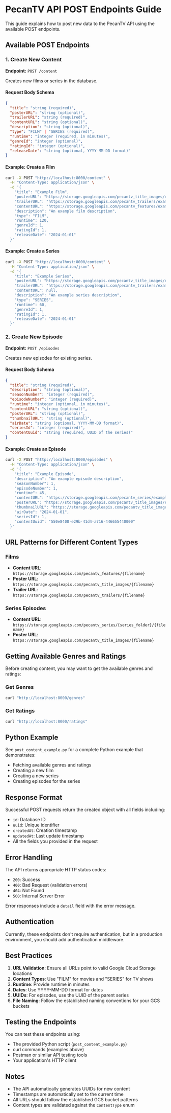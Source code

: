 # PecanTV API POST Endpoints Guide

This guide explains how to post new data to the PecanTV API using the available POST endpoints.

## Available POST Endpoints

### 1. Create New Content
**Endpoint:** `POST /content`

Creates new films or series in the database.

#### Request Body Schema
```json
{
  "title": "string (required)",
  "posterURL": "string (optional)",
  "trailerURL": "string (required)",
  "contentURL": "string (optional)",
  "description": "string (optional)",
  "type": "FILM" | "SERIES (required)",
  "runtime": "integer (required, in minutes)",
  "genreId": "integer (optional)",
  "ratingId": "integer (optional)",
  "releaseDate": "string (optional, YYYY-MM-DD format)"
}
```

#### Example: Create a Film
```bash
curl -X POST "http://localhost:8000/content" \
  -H "Content-Type: application/json" \
  -d '{
    "title": "Example Film",
    "posterURL": "https://storage.googleapis.com/pecantv_title_images/example-poster.jpg",
    "trailerURL": "https://storage.googleapis.com/pecantv_trailers/example-trailer.mp4",
    "contentURL": "https://storage.googleapis.com/pecantv_features/example-film.mp4",
    "description": "An example film description",
    "type": "FILM",
    "runtime": 120,
    "genreId": 1,
    "ratingId": 1,
    "releaseDate": "2024-01-01"
  }'
```

#### Example: Create a Series
```bash
curl -X POST "http://localhost:8000/content" \
  -H "Content-Type: application/json" \
  -d '{
    "title": "Example Series",
    "posterURL": "https://storage.googleapis.com/pecantv_title_images/example-series-poster.jpg",
    "trailerURL": "https://storage.googleapis.com/pecantv_trailers/example-series-trailer.mp4",
    "contentURL": null,
    "description": "An example series description",
    "type": "SERIES",
    "runtime": 60,
    "genreId": 1,
    "ratingId": 1,
    "releaseDate": "2024-01-01"
  }'
```

### 2. Create New Episode
**Endpoint:** `POST /episodes`

Creates new episodes for existing series.

#### Request Body Schema
```json
{
  "title": "string (required)",
  "description": "string (optional)",
  "seasonNumber": "integer (required)",
  "episodeNumber": "integer (required)",
  "runtime": "integer (optional, in minutes)",
  "contentURL": "string (optional)",
  "posterURL": "string (optional)",
  "thumbnailURL": "string (optional)",
  "airDate": "string (optional, YYYY-MM-DD format)",
  "seriesId": "integer (required)",
  "contentUuid": "string (required, UUID of the series)"
}
```

#### Example: Create an Episode
```bash
curl -X POST "http://localhost:8000/episodes" \
  -H "Content-Type: application/json" \
  -d '{
    "title": "Example Episode",
    "description": "An example episode description",
    "seasonNumber": 1,
    "episodeNumber": 1,
    "runtime": 45,
    "contentURL": "https://storage.googleapis.com/pecantv_series/example_series/Episode1.mp4",
    "posterURL": "https://storage.googleapis.com/pecantv_title_images/example-episode-poster.jpg",
    "thumbnailURL": "https://storage.googleapis.com/pecantv_title_images/example-episode-thumbnail.jpg",
    "airDate": "2024-01-01",
    "seriesId": 1,
    "contentUuid": "550e8400-e29b-41d4-a716-446655440000"
  }'
```

## URL Patterns for Different Content Types

### Films
- **Content URL**: `https://storage.googleapis.com/pecantv_features/{filename}`
- **Poster URL**: `https://storage.googleapis.com/pecantv_title_images/{filename}`
- **Trailer URL**: `https://storage.googleapis.com/pecantv_trailers/{filename}`

### Series Episodes
- **Content URL**: `https://storage.googleapis.com/pecantv_series/{series_folder}/{filename}`
- **Poster URL**: `https://storage.googleapis.com/pecantv_title_images/{filename}`

## Getting Available Genres and Ratings

Before creating content, you may want to get the available genres and ratings:

### Get Genres
```bash
curl "http://localhost:8000/genres"
```

### Get Ratings
```bash
curl "http://localhost:8000/ratings"
```

## Python Example

See `post_content_example.py` for a complete Python example that demonstrates:
- Fetching available genres and ratings
- Creating a new film
- Creating a new series
- Creating episodes for the series

## Response Format

Successful POST requests return the created object with all fields including:
- `id`: Database ID
- `uuid`: Unique identifier
- `createdAt`: Creation timestamp
- `updatedAt`: Last update timestamp
- All the fields you provided in the request

## Error Handling

The API returns appropriate HTTP status codes:
- `200`: Success
- `400`: Bad Request (validation errors)
- `404`: Not Found
- `500`: Internal Server Error

Error responses include a `detail` field with the error message.

## Authentication

Currently, these endpoints don't require authentication, but in a production environment, you should add authentication middleware.

## Best Practices

1. **URL Validation**: Ensure all URLs point to valid Google Cloud Storage locations
2. **Content Types**: Use "FILM" for movies and "SERIES" for TV shows
3. **Runtime**: Provide runtime in minutes
4. **Dates**: Use YYYY-MM-DD format for dates
5. **UUIDs**: For episodes, use the UUID of the parent series
6. **File Naming**: Follow the established naming conventions for your GCS buckets

## Testing the Endpoints

You can test these endpoints using:
- The provided Python script (`post_content_example.py`)
- curl commands (examples above)
- Postman or similar API testing tools
- Your application's HTTP client

## Notes

- The API automatically generates UUIDs for new content
- Timestamps are automatically set to the current time
- All URLs should follow the established GCS bucket patterns
- Content types are validated against the `ContentType` enum 